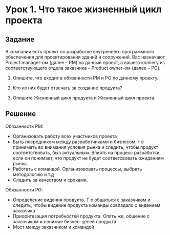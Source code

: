 # Урок 1. Что такое жизненный цикл проекта

## Задание

В компании есть проект по разработке внутреннего программного обеспечения для проектирования зданий и сооружений. Вас назначают Project manager-ом (далее – PM) на данный проект, а вашего коллегу из соответствующего отдела заказчика – Product owner-ом (далее – PO).

1. Опишите, что входит в обязанности PM и PO по данному проекту.

2. Кто из них будет отвечать за создание продукта?

3. Опишите Жизненный цикл продукта и Жизненный цикл проекта.

## Решение

Обязанность PM:

- Организовать работу всех участников проекта
- Быть посредником между разработчиками и бизнесом, т е принимать во внимания условия рынка и следить, чтобы продукт соответствовать, был актуальным. Влиять на процесс разработки, если он понимает, что продукт не будет соответсвовать ожиданиям рынка.
- Работать с командой. Организововать процессы, выбрать методологию и т.д
- Следить за качеством и сроками.

Обязанности PO:

- Определение видения продукта. Т е общаться с заказчиком и следить, чтобы видение продукта команды совпадало с видением заказчика
- Приоритезация потребностей продукта. Опять же, общение с заказчиком и понимае бизнес-целей продукта.
- Мост между заказчиком и командой
